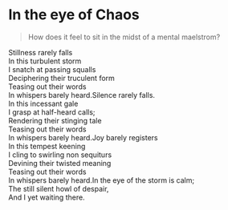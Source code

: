 # In the eye of Chaos  
> How does it feel to sit in the midst of a mental maelstrom?  

Stillness rarely falls  
In this turbulent storm  
I snatch at passing squalls  
Deciphering their truculent form  
Teasing out their words  
In whispers barely heard.Silence rarely falls.  
In this incessant gale  
I grasp at half-heard calls;  
Rendering their stinging tale  
Teasing out their words  
In whispers barely heard.Joy barely registers  
In this tempest keening   
I cling to swirling non sequiturs  
Devining their twisted meaning   
Teasing out their words  
In whispers barely heard.In the eye of the storm is calm;  
The still silent howl of despair,  
And I yet waiting there.  
  
